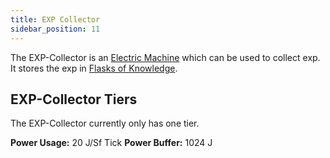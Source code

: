 ```yaml
---
title: EXP Collector
sidebar_position: 11
---
```


The EXP-Collector is an [Electric Machine](../Electric-Machines.md) which can be used to collect exp.  
It stores the exp in [Flasks of Knowledge](../../Magical-Gadgets/Flask-of-Knowledge.md).

## EXP-Collector Tiers

The EXP-Collector currently only has one tier.

**Power Usage:** 20 J/Sf Tick **Power Buffer:** 1024 J
